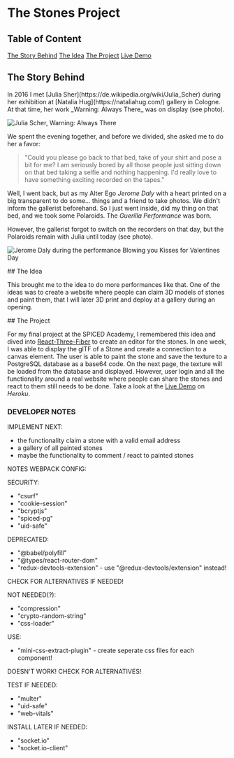# The Stones Project

## Table of Content

[The Story Behind](#the-story-behind)
[The Idea](#the-idea)
[The Project](#the-project)
[Live Demo](#live-demo)

## The Story Behind

<a name="the-story-behind"/>
In 2016 I met [Julia Sher](https://de.wikipedia.org/wiki/Julia_Scher) during her exhibition at [Natalia Hug](https://nataliahug.com/) gallery in Cologne. At that time, her work _Warning: Always There_ was on display (see photo).

![Julia Scher, Warning: Always There](https://64.media.tumblr.com/b22aa2bda21a622f8137eb21cdaa168e/tumblr_o2kbdkcx8q1s7hj73o1_1280.jpg)

We spent the evening together, and before we divided, she asked me to do her a favor:

> "Could you please go back to that bed, take of your shirt and pose a bit for me? I am seriously bored by all those people just sitting down on that bed taking a selfie and nothing happening. I'd really love to have something exciting recorded on the tapes."

Well, I went back, but as my Alter Ego _Jerome Daly_ with a heart printed on a big transparent to do some... things and a friend to take photos. We didn't inform the gallerist beforehand. So I just went inside, did my thing on that bed, and we took some Polaroids. The _Guerilla Performance_ was born.

However, the gallerist forgot to switch on the recorders on that day, but the Polaroids remain with Julia until today (see photo).

![Jerome Daly during the performance Blowing you Kisses for Valentines Day](https://64.media.tumblr.com/0b758ba6a5c60ad7e58220cd42d6db59/tumblr_o2v8holdFz1s7hj73o2_640.jpg)

<a name="the-idea"/>
## The Idea

This brought me to the idea to do more performances like that. One of the ideas was to create a website where people can claim 3D models of stones and paint them, that I will later 3D print and deploy at a gallery during an opening.

<a name="the-project"/>
## The Project

For my final project at the SPICED Academy, I remembered this idea and dived into [React-Three-Fiber](https://github.com/pmndrs/react-three-fiber) to create an editor for the stones. In one week, I was able to display the glTF of a Stone and create a connection to a canvas element. The user is able to paint the stone and save the texture to a PostgreSQL database as a base64 code. On the next page, the texture will be loaded from the database and displayed.
However, user login and all the functionality around a real website where people can share the stones and react to them still needs to be done.
<a name="live-demo"/>
Take a look at the [Live Demo](http://stones-project.herokuapp.com/) on _Heroku_.

### DEVELOPER NOTES

IMPLEMENT NEXT:

-   the functionality claim a stone with a valid email address
-   a gallery of all painted stones
-   maybe the functionality to comment / react to painted stones

NOTES WEBPACK CONFIG:

SECURITY:

-   "csurf"
-   "cookie-session"
-   "bcryptjs"
-   "spiced-pg"
-   "uid-safe"

DEPRECATED:

-   "@babel/polyfill"
-   "@types/react-router-dom"
-   "redux-devtools-extension" - use "@redux-devtools/extension" instead!

CHECK FOR ALTERNATIVES IF NEEDED!

NOT NEEDED(?):

-   "compression"
-   "crypto-random-string"
-   "css-loader"

USE:

-   "mini-css-extract-plugin" - create seperate css files for each component!

DOESN'T WORK! CHECK FOR ALTERNATIVES!

TEST IF NEEDED:

-   "multer"
-   "uid-safe"
-   "web-vitals"

INSTALL LATER IF NEEDED:

-   "socket.io"
-   "socket.io-client"
